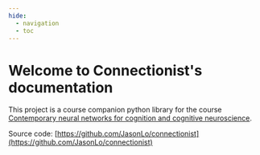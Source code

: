 ```yaml
---
hide:
  - navigation
  - toc
---
```


# Welcome to Connectionist's documentation

This project is a course companion python library for the course [Contemporary neural networks for cognition and cognitive neuroscience](https://drive.google.com/drive/folders/1ZNmK-W8bk3iIH6M5cYzhO_XGhCrxFXzL).

Source code: [https://github.com/JasonLo/connectionist](https://github.com/JasonLo/connectionist)

